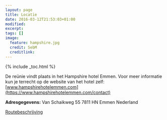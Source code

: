 ```yaml
---
layout: page
title: Locatie
date: 2016-03-12T21:53:03+01:00
modified:
excerpt:
tags: []
image:
  feature: hampshire.jpg
  credit: SebM
  creditlink: 
---
```


{% include _toc.html %}

De reünie vindt plaats in het Hampshire hotel Emmen. Voor meer informatie kun je terrecht op de website van het hotel zelf: [www.hampshirehotelemmen.com](https://www.hampshirehotelemmen.com/contact)

**Adresgegevens:**
Van Schaikweg 55
7811 HN Emmen
Nederland

<a href="https://www.google.nl/maps/dir//+Hampshire Hotel - Emmen+Van Schaikweg  55,+7811 HN+Emmen" target="_blank" class="btn btn-orange">Routebeschrijving</a>



